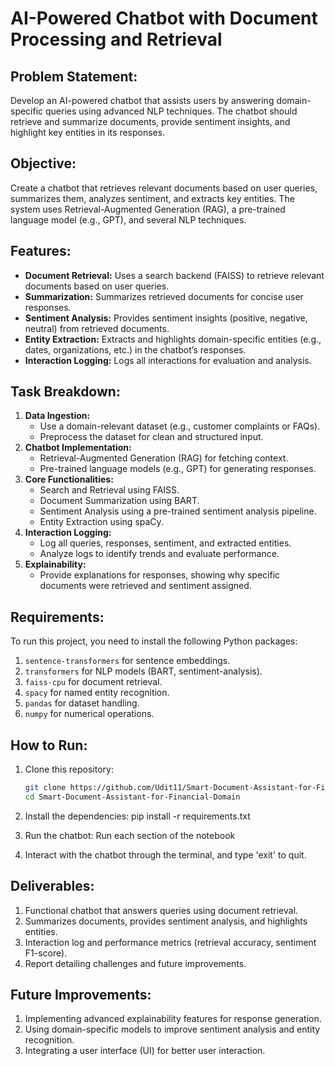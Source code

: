 # AI-Powered Chatbot with Document Processing and Retrieval

## Problem Statement:
Develop an AI-powered chatbot that assists users by answering domain-specific queries using advanced NLP techniques. The chatbot should retrieve and summarize documents, provide sentiment insights, and highlight key entities in its responses.

## Objective:
Create a chatbot that retrieves relevant documents based on user queries, summarizes them, analyzes sentiment, and extracts key entities. The system uses Retrieval-Augmented Generation (RAG), a pre-trained language model (e.g., GPT), and several NLP techniques.

## Features:
- **Document Retrieval:** Uses a search backend (FAISS) to retrieve relevant documents based on user queries.
- **Summarization:** Summarizes retrieved documents for concise user responses.
- **Sentiment Analysis:** Provides sentiment insights (positive, negative, neutral) from retrieved documents.
- **Entity Extraction:** Extracts and highlights domain-specific entities (e.g., dates, organizations, etc.) in the chatbot’s responses.
- **Interaction Logging:** Logs all interactions for evaluation and analysis.

## Task Breakdown:
1. **Data Ingestion:** 
   - Use a domain-relevant dataset (e.g., customer complaints or FAQs).
   - Preprocess the dataset for clean and structured input.
2. **Chatbot Implementation:**
   - Retrieval-Augmented Generation (RAG) for fetching context.
   - Pre-trained language models (e.g., GPT) for generating responses.
3. **Core Functionalities:**
   - Search and Retrieval using FAISS.
   - Document Summarization using BART.
   - Sentiment Analysis using a pre-trained sentiment analysis pipeline.
   - Entity Extraction using spaCy.
4. **Interaction Logging:**
   - Log all queries, responses, sentiment, and extracted entities.
   - Analyze logs to identify trends and evaluate performance.
5. **Explainability:**
   - Provide explanations for responses, showing why specific documents were retrieved and sentiment assigned.

## Requirements:
To run this project, you need to install the following Python packages:

1. `sentence-transformers` for sentence embeddings.
2. `transformers` for NLP models (BART, sentiment-analysis).
3. `faiss-cpu` for document retrieval.
4. `spacy` for named entity recognition.
5. `pandas` for dataset handling.
6. `numpy` for numerical operations.

## How to Run:
1. Clone this repository:
   ```bash
   git clone https://github.com/Udit11/Smart-Document-Assistant-for-Financial-Domain.git
   cd Smart-Document-Assistant-for-Financial-Domain

2. Install the dependencies:
   pip install -r requirements.txt

3. Run the chatbot:
   Run each section of the notebook 

4. Interact with the chatbot through the terminal, and type 'exit' to quit.

## Deliverables:
1. Functional chatbot that answers queries using document retrieval.
2. Summarizes documents, provides sentiment analysis, and highlights entities.
3. Interaction log and performance metrics (retrieval accuracy, sentiment F1-score).
4. Report detailing challenges and future improvements.

## Future Improvements:
1. Implementing advanced explainability features for response generation.
2. Using domain-specific models to improve sentiment analysis and entity recognition.
3. Integrating a user interface (UI) for better user interaction.

